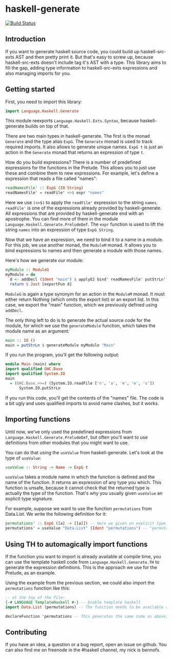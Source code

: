 haskell-generate
================

[![Build Status](https://secure.travis-ci.org/bennofs/haskell-generate.png?branch=master)](http://travis-ci.org/bennofs/haskell-generate)

## Introduction

If you want to generate haskell source code, you could build up haskell-src-exts AST and then pretty print it. But that's easy to screw up, because haskell-src-exts doesn't include tag it's AST with a type. This library aims to fill the gap, adding type information to haskell-src-exts expressions and also managing imports for you.

## Getting started

First, you need to import this library:

```haskell
import Language.Haskell.Generate
```

This module reexports `Language.Haskell.Exts.Syntax`, because haskell-generate builds on top of that.

There are two main types in haskell-generate. The first is the monad `Generate` and the type alias `ExpG`. The `Generate` monad is used to track required imports. It also allows to generate unique names. `ExpG t` is just an action in the `Generate` monad that returns an expression of type `t`.

How do you build expressions? There is a number of predefined expressions for the functions in the
Prelude. This allows you to just use these and combine them to new expressions. For example, let's define a expression that reads a file called "names":

```haskell 
readNamesFile' :: ExpG (IO String)
readNamesFile' = readFile' <>$ expr "names"
```

Here we use `(<>$)` to apply the `readFile'` expression to the string `names`. `readFile'` is one of the expressions already provided by haskell-generate. All expressions that are provided by haskell-generate end with an apostrophe. You can find more of them in the module `Language.Haskell.Generate.PreludeDef`. The `expr` function is used to lift the string `names` into an expression of type `ExpG String`.

Now that we have an expression, we need to bind it to a name in a module. For this job, we use another monad, the `ModuleM` monad. It allows you to bind expressions to names and then generate
a module with those names.

Here's how we generate our module:

```haskell
myModule :: ModuleG
myModule = do
  d <- addDecl (Ident "main") $ applyE2 bind' readNamesFile' putStrLn'
  return $ Just [exportFun d]
```

`ModuleG` is again a type synonym for an action in the `ModuleM` monad. It must either return Nothing (which omits the export list) or an export list. In this case, we export the "main" function, which we previously defined using `addDecl`.

The only thing left to do is to generate the actual source code for the module, for which we
use the `generateModule` function, which takes the module name as an argument:

```haskell
main :: IO ()
main = putStrLn $ generateModule myModule "Main"
```

If you run the program, you'll get the following output:

```haskell
module Main (main) where
import qualified GHC.Base
import qualified System.IO
main
  = (GHC.Base.>>=) (System.IO.readFile ['n', 'a', 'm', 'e', 's'])
      System.IO.putStrLn
```

If you run this code, you'll get the contents of the "names" file. The code is a bit ugly and uses
qualified imports to avoid name clashes, but it works.

## Importing functions

Until now, we've only used the predefined expressions from `Language.Haskell.Generate.PreludeDef`, but often you'll want to use definitions from other modules that you might want to use.

You can do that using the `useValue` from haskell-generate. Let's look at the type of `useValue`:

```haskell
useValue :: String -> Name -> ExpG t
```

`useValue` takes a module name in which the function is defined and the name of the function. It returns an expression of any type you which. This function is unsafe, because it cannot check that the returned type is actually the type of the function. That's why you usually given `useValue` an explicit type signature.

For example, suppose we want to use the function `permutations` from Data.List. We write the following definition for it:

```haskell
permutations' :: ExpG ([a] -> [[a]]) -- Here we given an explicit type for permutations'. This is not checked, so make sure it's actually right!
permutations' = useValue "Data.List" (Ident "permutations") -- "permutations" is an identifier, not a symbol, so we use the "Ident" constructor.
```

## Using TH to automagically import functions

If the function you want to import is already available at compile time, you can use the template haskell code from `Language.Haskell.Generate.TH` to generate the expression definitions. This is the approach we use for the Prelude, as an example.

Using the example from the previous section, we could also import the `permutations` function like this:

```haskell
-- at the top of the file:
{-# LANGUAGE TemplateHaskell #-} -- Enable template haskell
import Data.List (permutations) -- The function needs to be available at compile time

declareFunction 'permutations -- This generates the same code as above, but is more type-safe because you don't have to specify the type yourself.
```


## Contributing

If you have an idea, a question or a bug report, open an issue on github. You can also find me on freenode in the #haskell channel, my nick is bennofs.
